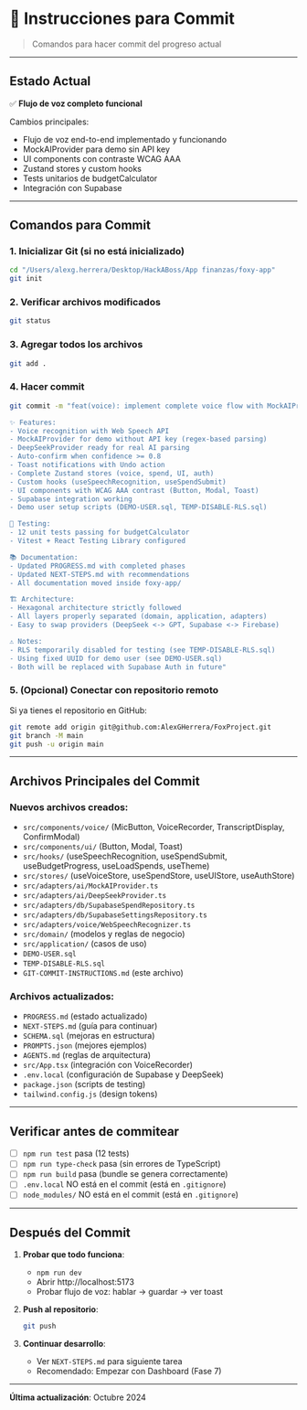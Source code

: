 # 📝 Instrucciones para Commit

> Comandos para hacer commit del progreso actual

---

## Estado Actual

✅ **Flujo de voz completo funcional**

Cambios principales:
- Flujo de voz end-to-end implementado y funcionando
- MockAIProvider para demo sin API key
- UI components con contraste WCAG AAA
- Zustand stores y custom hooks
- Tests unitarios de budgetCalculator
- Integración con Supabase

---

## Comandos para Commit

### 1. Inicializar Git (si no está inicializado)

```bash
cd "/Users/alexg.herrera/Desktop/HackABoss/App finanzas/foxy-app"
git init
```

### 2. Verificar archivos modificados

```bash
git status
```

### 3. Agregar todos los archivos

```bash
git add .
```

### 4. Hacer commit

```bash
git commit -m "feat(voice): implement complete voice flow with MockAIProvider

✨ Features:
- Voice recognition with Web Speech API
- MockAIProvider for demo without API key (regex-based parsing)
- DeepSeekProvider ready for real AI parsing
- Auto-confirm when confidence >= 0.8
- Toast notifications with Undo action
- Complete Zustand stores (voice, spend, UI, auth)
- Custom hooks (useSpeechRecognition, useSpendSubmit)
- UI components with WCAG AAA contrast (Button, Modal, Toast)
- Supabase integration working
- Demo user setup scripts (DEMO-USER.sql, TEMP-DISABLE-RLS.sql)

🧪 Testing:
- 12 unit tests passing for budgetCalculator
- Vitest + React Testing Library configured

📚 Documentation:
- Updated PROGRESS.md with completed phases
- Updated NEXT-STEPS.md with recommendations
- All documentation moved inside foxy-app/

🏗️ Architecture:
- Hexagonal architecture strictly followed
- All layers properly separated (domain, application, adapters)
- Easy to swap providers (DeepSeek <-> GPT, Supabase <-> Firebase)

⚠️ Notes:
- RLS temporarily disabled for testing (see TEMP-DISABLE-RLS.sql)
- Using fixed UUID for demo user (see DEMO-USER.sql)
- Both will be replaced with Supabase Auth in future"
```

### 5. (Opcional) Conectar con repositorio remoto

Si ya tienes el repositorio en GitHub:

```bash
git remote add origin git@github.com:AlexGHerrera/FoxProject.git
git branch -M main
git push -u origin main
```

---

## Archivos Principales del Commit

### Nuevos archivos creados:
- `src/components/voice/` (MicButton, VoiceRecorder, TranscriptDisplay, ConfirmModal)
- `src/components/ui/` (Button, Modal, Toast)
- `src/hooks/` (useSpeechRecognition, useSpendSubmit, useBudgetProgress, useLoadSpends, useTheme)
- `src/stores/` (useVoiceStore, useSpendStore, useUIStore, useAuthStore)
- `src/adapters/ai/MockAIProvider.ts`
- `src/adapters/ai/DeepSeekProvider.ts`
- `src/adapters/db/SupabaseSpendRepository.ts`
- `src/adapters/db/SupabaseSettingsRepository.ts`
- `src/adapters/voice/WebSpeechRecognizer.ts`
- `src/domain/` (modelos y reglas de negocio)
- `src/application/` (casos de uso)
- `DEMO-USER.sql`
- `TEMP-DISABLE-RLS.sql`
- `GIT-COMMIT-INSTRUCTIONS.md` (este archivo)

### Archivos actualizados:
- `PROGRESS.md` (estado actualizado)
- `NEXT-STEPS.md` (guía para continuar)
- `SCHEMA.sql` (mejoras en estructura)
- `PROMPTS.json` (mejores ejemplos)
- `AGENTS.md` (reglas de arquitectura)
- `src/App.tsx` (integración con VoiceRecorder)
- `.env.local` (configuración de Supabase y DeepSeek)
- `package.json` (scripts de testing)
- `tailwind.config.js` (design tokens)

---

## Verificar antes de commitear

- [ ] `npm run test` pasa (12 tests)
- [ ] `npm run type-check` pasa (sin errores de TypeScript)
- [ ] `npm run build` pasa (bundle se genera correctamente)
- [ ] `.env.local` NO está en el commit (está en `.gitignore`)
- [ ] `node_modules/` NO está en el commit (está en `.gitignore`)

---

## Después del Commit

1. **Probar que todo funciona**:
   - `npm run dev`
   - Abrir http://localhost:5173
   - Probar flujo de voz: hablar → guardar → ver toast

2. **Push al repositorio**:
   ```bash
   git push
   ```

3. **Continuar desarrollo**:
   - Ver `NEXT-STEPS.md` para siguiente tarea
   - Recomendado: Empezar con Dashboard (Fase 7)

---

**Última actualización**: Octubre 2024

